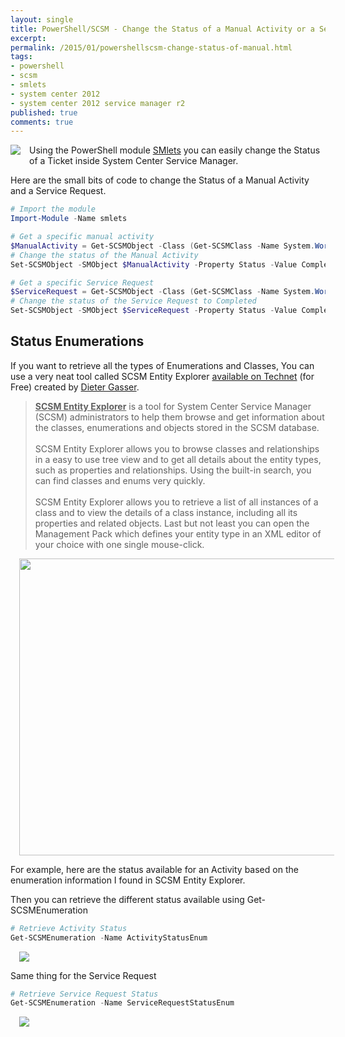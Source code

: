 ```yaml
---
layout: single
title: PowerShell/SCSM - Change the Status of a Manual Activity or a Service Request.
excerpt: 
permalink: /2015/01/powershellscsm-change-status-of-manual.html
tags: 
- powershell
- scsm
- smlets
- system center 2012
- system center 2012 service manager r2
published: true
comments: true
---
```



<a href="http://1.bp.blogspot.com/-8bFyb29nsMA/U_kuiKKDt8I/AAAAAAABnZw/ij11ovxajUc/s1600/SCSM_128x128x32.png" imageanchor="1" style="clear: left; float: left; margin-bottom: 1em; margin-right: 1em;"><img border="0" src="http://1.bp.blogspot.com/-8bFyb29nsMA/U_kuiKKDt8I/AAAAAAABnZw/ij11ovxajUc/s1600/SCSM_128x128x32.png" /></a>Using the PowerShell module <a href="https://smlets.codeplex.com/" target="_blank">SMlets</a> you can easily change the Status of a Ticket inside System Center Service Manager.

Here are the small bits of code to change the Status of a Manual Activity and a Service Request.

```powershell
# Import the module
Import-Module -Name smlets

# Get a specific manual activity
$ManualActivity = Get-SCSMObject -Class (Get-SCSMClass -Name System.WorkItem.Activity.ManualActivity$) -filter "ID -eq MA51163"
# Change the status of the Manual Activity
Set-SCSMObject -SMObject $ManualActivity -Property Status -Value Completed

# Get a specific Service Request
$ServiceRequest = Get-SCSMObject -Class (Get-SCSMClass -Name System.WorkItem.ServiceRequest$) -filter "ID -eq SR51160"
# Change the status of the Service Request to Completed
Set-SCSMObject -SMObject $ServiceRequest -Property Status -Value Completed
```

## Status Enumerations

If you want to retrieve all the types of Enumerations and Classes, You can use a very neat tool called SCSM Entity Explorer <a href="https://gallery.technet.microsoft.com/SCSM-Entity-Explorer-68b86bd2" target="_blank">available on Technet</a> (for Free) created by <a href="http://blog.dietergasser.com/2014/05/08/scsm-entity-explorer/" target="_blank">Dieter Gasser</a>.

> <b><u>SCSM Entity Explorer</u></b> is a tool for System Center Service Manager (SCSM) administrators to help them browse and get information about the classes, enumerations and objects stored in the SCSM database.
<br><br>SCSM Entity Explorer allows you to browse classes and relationships in a easy to use tree view and to get all details about the entity types, such as properties and relationships. Using the built-in search, you can find classes and enums very quickly.<br><br>SCSM Entity Explorer allows you to retrieve a list of all instances of a class and to view the details of a class instance, including all its properties and related objects.  Last but not least you can open the Management Pack which defines your entity type in an XML editor of your choice with one single mouse-click. 

<a href="http://4.bp.blogspot.com/-h2M1GfTFaFg/VLnJHbhe3VI/AAAAAAABrC4/46NuVcSu8hQ/s1600/SCSM_Entity_Explorer.png" imageanchor="1" style="margin-left: 1em; margin-right: 1em;"><img border="0" src="http://4.bp.blogspot.com/-h2M1GfTFaFg/VLnJHbhe3VI/AAAAAAABrC4/46NuVcSu8hQ/s1600/SCSM_Entity_Explorer.png" height="475" width="640" /></a></div>

For example, here are the status available for an Activity based on the enumeration information I found in SCSM Entity Explorer.

Then you can retrieve the different status available using Get-SCSMEnumeration

```powershell
# Retrieve Activity Status
Get-SCSMEnumeration -Name ActivityStatusEnum
```

<a href="http://4.bp.blogspot.com/-ycI3BxF-erc/VLnJCSfPwqI/AAAAAAABrCw/v44QuhNHWlc/s1600/PowerShell_SCSM-Enumeration_Activity_Status.png" imageanchor="1" style="margin-left: 1em; margin-right: 1em;"><img border="0" src="http://4.bp.blogspot.com/-ycI3BxF-erc/VLnJCSfPwqI/AAAAAAABrCw/v44QuhNHWlc/s1600/PowerShell_SCSM-Enumeration_Activity_Status.png" /></a></div>

Same thing for the Service Request

```powershell
# Retrieve Service Request Status
Get-SCSMEnumeration -Name ServiceRequestStatusEnum
```

<a href="http://1.bp.blogspot.com/-qNh6Jlblfw4/VLnJOgNctII/AAAAAAABrDA/mSR718DiLNw/s1600/PowerShell_SCSM-Enumeration_ServiceRequest_Status.png" imageanchor="1" style="margin-left: 1em; margin-right: 1em;"><img border="0" src="http://1.bp.blogspot.com/-qNh6Jlblfw4/VLnJOgNctII/AAAAAAABrDA/mSR718DiLNw/s1600/PowerShell_SCSM-Enumeration_ServiceRequest_Status.png" /></a>